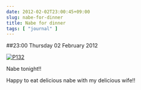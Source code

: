 ```yaml
---
date: 2012-02-02T23:00:45+09:00
slug: nabe-for-dinner
title: Nabe for dinner
tags: [ "journal" ]
---
```


##23:00 Thursday 02 February 2012

[![P132](https://getfile2.posterous.com/getfile/files.posterous.com/thunderrabbit/JezHwkmcsojxAGiCHxtcEljfvnDrkjeDIibGpCcAtseeHHrkwelcufzCuCtf/p132.jpg.scaled500.jpg)](https://getfile6.posterous.com/getfile/files.posterous.com/thunderrabbit/JezHwkmcsojxAGiCHxtcEljfvnDrkjeDIibGpCcAtseeHHrkwelcufzCuCtf/p132.jpg.scaled1000.jpg)

Nabe tonight!!

Happy to eat delicious nabe with my delicious wife!!

